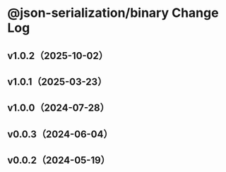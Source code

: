 # @json-serialization/binary Change Log

## v1.0.2（2025-10-02）

## v1.0.1（2025-03-23）

## v1.0.0（2024-07-28）

## v0.0.3（2024-06-04）

## v0.0.2（2024-05-19）
